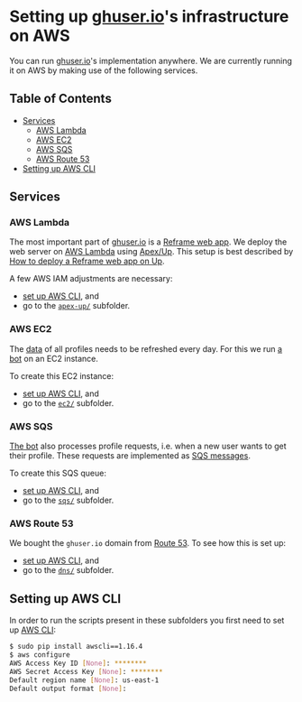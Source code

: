 # Setting up [ghuser.io](https://ghuser.io)'s infrastructure on AWS

You can run [ghuser.io](https://ghuser.io)'s implementation anywhere. We are currently running it on
AWS by making use of the following services.

## Table of Contents

<!-- toc -->

- [Services](#services)
  * [AWS Lambda](#aws-lambda)
  * [AWS EC2](#aws-ec2)
  * [AWS SQS](#aws-sqs)
  * [AWS Route 53](#aws-route-53)
- [Setting up AWS CLI](#setting-up-aws-cli)

<!-- tocstop -->

## Services

### AWS Lambda

The most important part of [ghuser.io](https://ghuser.io) is a [Reframe web app](../reframe). We
deploy the web server on [AWS Lambda](https://docs.aws.amazon.com/lambda/latest/dg/welcome.html)
using [Apex/Up](https://up.docs.apex.sh/). This setup is best described by
[How to deploy a Reframe web app on Up](https://github.com/AurelienLourot/reframe-on-up).

A few AWS IAM adjustments are necessary:
* [set up AWS CLI](#setting-up-aws-cli), and
* go to the [`apex-up/`](apex-up/) subfolder.

### AWS EC2

The [data](https://github.com/ghuser-io/db) of all profiles needs to be refreshed every day. For
this we run [a bot](https://github.com/ghuser-io/db/blob/master/fetchBot) on an EC2 instance.

To create this EC2 instance:
* [set up AWS CLI](#setting-up-aws-cli), and
* go to the [`ec2/`](ec2/) subfolder.

### AWS SQS

[The bot](https://github.com/ghuser-io/db/blob/master/fetchBot) also processes profile requests, i.e. when a new user wants to get their
profile. These requests are implemented as
[SQS messages](https://docs.aws.amazon.com/AWSSimpleQueueService/latest/SQSDeveloperGuide/welcome.html).

To create this SQS queue:
* [set up AWS CLI](#setting-up-aws-cli), and
* go to the [`sqs/`](sqs/) subfolder.

### AWS Route 53

We bought the `ghuser.io` domain from [Route 53](https://aws.amazon.com/route53/).
To see how this is set up:
* [set up AWS CLI](#setting-up-aws-cli), and
* go to the [`dns/`](dns/) subfolder.

## Setting up AWS CLI

In order to run the scripts present in these subfolders you first need to set up
[AWS CLI](https://aws.amazon.com/cli):

```bash
$ sudo pip install awscli==1.16.4
$ aws configure
AWS Access Key ID [None]: ********
AWS Secret Access Key [None]: ********
Default region name [None]: us-east-1
Default output format [None]:
```
